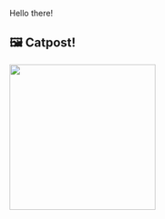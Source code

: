Hello there!



## 🖼️ Catpost!

<sub>
    <img src="https://cdn2.thecatapi.com/images/fMC1vWVeY.jpg" height="256">
</sub>

